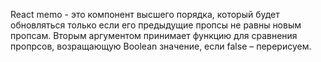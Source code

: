 React memo - это компонент высшего порядка, который будет обновляться только если его предыдущие пропсы не равны новым пропсам. Вторым аргументом принимает функцию для сравнения пропрсов, возращающую Boolean значение, если false – перерисуем.